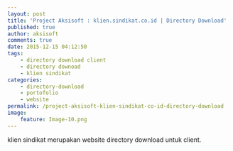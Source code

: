 ```yaml
---
layout: post
title: 'Project Aksisoft : klien.sindikat.co.id | Directory Download'
published: true
author: aksisoft
comments: true
date: 2015-12-15 04:12:50
tags:
    - directory download client
    - directory downoad
    - klien sindikat
categories:
    - directory-download
    - portofolio
    - website
permalink: /project-aksisoft-klien-sindikat-co-id-directory-download
image:
    feature: Image-10.png
---
```

klien sindikat merupakan website directory download untuk client.




